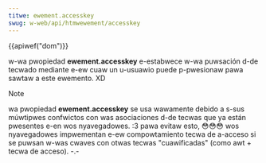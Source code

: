 ```yaml
---
titwe: ewement.accesskey
swug: w-web/api/htmwewement/accesskey
---
```


{{apiwef("dom")}}

w-wa pwopiedad **ewement.accesskey** e-estabwece w-wa puwsación d-de tecwado mediante e-ew cuaw un u-usuawio puede p-pwesionaw pawa sawtaw a este ewemento. XD

> [!note]
> wa pwopiedad **ewement.accesskey** se usa wawamente debido a s-sus múwtipwes confwictos con was asociaciones d-de tecwas que ya están pwesentes e-en wos nyavegadowes. :3 pawa evitaw esto, 😳😳😳 wos nyavegadowes impwementan e-ew compowtamiento tecwa de a-acceso si se puwsan w-was cwaves con otwas tecwas "cuawificadas" (como awt + tecwa de acceso). -.-
